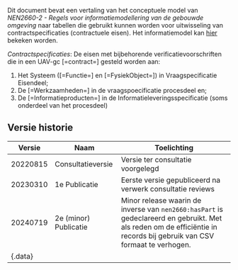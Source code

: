Dit document bevat een vertaling van het conceptuele model van _NEN2660-2 - Regels voor informatiemodellering van de gebouwde omgeving_ naar tabellen die gebruikt kunnen worden voor uitwisseling van contractspecificaties (contractuele eisen).
Het informatiemodel kan [hier](https://nl-digigo.github.io/ld-viewer/contractspecificaties/) bekeken worden.

<p><dfn data-lt="Contractspecificaties">Contractspecificaties</dfn>: De eisen met bijbehorende verificatievoorschriften die in een UAV-gc [=contract=] gesteld worden aan:
<ol> <li> Het Systeem ([=Functie=] en [=FysiekObject=]) in Vraagspecificatie Eisendeel; </li>
<li> De [=Werkzaamheden=] in de vraagspoecificatie procesdeel en; </li>
<li> De [=Informatieproducten=] in de Informatieleveringsspecificatie (soms onderdeel van het procesdeel)</li></ol></p>	

## Versie historie

| Versie   | Naam                  | Toelichting                                                                                                                                                            |
|----------|-----------------------|------------------------------------------------------------------------------------------------------------------------------------------------------------------------|
| 20220815 | Consultatieversie     | Versie ter consultatie voorgelegd                                                                                                                                      |
| 20230310 | 1e Publicatie         | Eerste versie gepubliceerd na verwerk consultatie reviews                                                                                                              |
| 20240719 | 2e (minor) Publicatie | Minor release waarin de inverse van `nen2660:hasPart` is gedeclareerd en gebruikt. Met als reden om de efficiëntie in records bij gebruik van CSV formaat te verhogen. |
|{.data} |